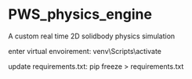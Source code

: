 # PWS_physics_engine

A custom real time 2D solidbody physics simulation

enter virtual envoirement:
venv\Scripts\activate

update requirements.txt:
pip freeze > requirements.txt